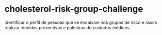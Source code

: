 # cholesterol-risk-group-challenge
Identificar o perfil de pessoas que se encaixam nos grupos de risco e assim realizar medidas preventivas e palestras de cuidados médicos.
